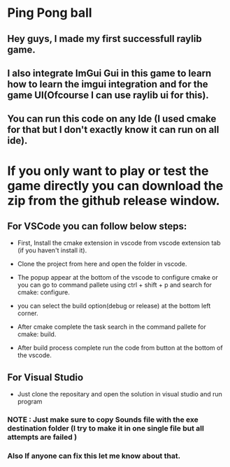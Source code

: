 # Ping Pong ball

## Hey guys, I made my first successfull raylib game.

## I also integrate ImGui Gui in this game to learn how to learn the imgui integration and for the game UI(Ofcourse I can use raylib ui for this).

## You can run this code on any Ide (I used cmake for that but I don't exactly know it can run on all ide).

# __If you only want to play or test the game directly you can download the zip from the github release window.__

## For VSCode you can follow below steps:

- First, Install the cmake extension in vscode from vscode extension tab (if you haven't install it).

- Clone the project from here and open the folder in vscode.

- The popup appear at the bottom of the vscode to configure cmake or you can go to command pallete using ctrl + shift + p and search for cmake: configure.

- you can select the build option(debug or release) at the bottom left corner.

- After cmake complete the task search in the command pallete for cmake: build.

- After build process complete run the code from button at the bottom of the vscode.

## For Visual Studio

- Just clone the repositary and open the solution in visual studio and run program

### __NOTE : Just make sure to copy Sounds file with the exe destination folder (I try to make it in one single file but all attempts are failed )__

### Also If anyone can fix this let me know about that.